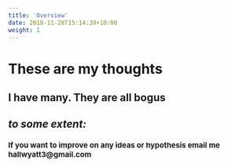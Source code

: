 ```yaml
---
title: 'Overview'
date: 2018-11-28T15:14:39+10:00
weight: 1
---
```


# These are my thoughts

## I have many. They are all bogus 

## *to some extent:*

<body>
    <h1 style="font-size: 15px">
        If you want to improve on any ideas or hypothesis email me hallwyatt3@gmail.com
    </h1>
</body>